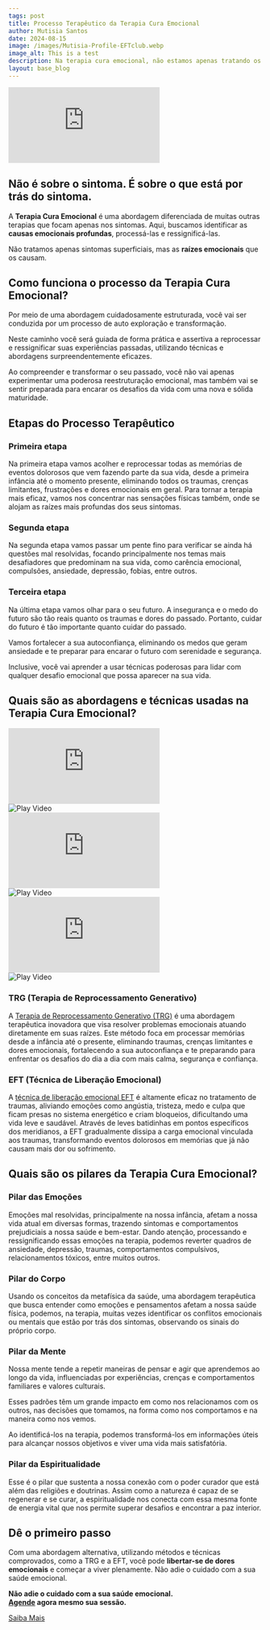 ```yaml
---
tags: post
title: Processo Terapêutico da Terapia Cura Emocional
author: Mutisia Santos
date: 2024-08-15
image: /images/Mutisia-Profile-EFTclub.webp
image_alt: This is a test
description: Na terapia cura emocional, não estamos apenas tratando os sintomas superficiais, mas sim as raízes emocionais que os causam.
layout: base_blog
---
```


<div class="video">
<iframe src="https://www.youtube.com/embed/78u2n-lQV4w?si=Wvl4IK24JmM70FYy" title="Processo Terapêutico da Terapia Cura Emocional " frameborder="0" allow="accelerometer; autoplay; clipboard-write; encrypted-media; gyroscope; picture-in-picture; web-share" referrerpolicy="strict-origin-when-cross-origin" allowfullscreen 
 loading="lazy">></iframe> </>

## Não é sobre o sintoma. É sobre o que está por trás do sintoma.

A **Terapia Cura Emocional** é uma abordagem diferenciada de muitas outras terapias que focam apenas nos sintomas. Aqui, buscamos identificar as **causas emocionais profundas**, processá-las e ressignificá-las.

Não tratamos apenas sintomas superficiais, mas as **raízes emocionais** que os causam.

## Como funciona o processo da Terapia Cura Emocional?

Por meio de uma abordagem cuidadosamente estruturada, você vai ser conduzida por um processo de auto exploração e transformação.

Neste caminho você será guiada de forma prática e assertiva a reprocessar e ressignificar suas experiências passadas, utilizando técnicas e abordagens surpreendentemente eficazes.

Ao compreender e transformar o seu passado, você não vai apenas experimentar uma poderosa reestruturação emocional, mas também vai se sentir preparada para encarar os desafios da vida com uma nova e sólida maturidade.

## Etapas do Processo Terapêutico

### Primeira etapa

Na primeira etapa vamos acolher e reprocessar todas as memórias de eventos dolorosos que vem fazendo parte da sua vida, desde a primeira infância até o momento presente, eliminando todos os traumas, crenças limitantes, frustrações e dores emocionais em geral. Para tornar a terapia mais eficaz, vamos nos concentrar nas sensações físicas também, onde se alojam as raízes mais profundas dos seus sintomas.

### Segunda etapa

Na segunda etapa vamos passar um pente fino para verificar se ainda há questões mal resolvidas, focando principalmente nos temas mais desafiadores que predominam na sua vida, como carência emocional, compulsões, ansiedade, depressão, fobias, entre outros.

### Terceira etapa

Na última etapa vamos olhar para o seu futuro. A insegurança e o medo do futuro são tão reais quanto os traumas e dores do passado. Portanto, cuidar do futuro é tão importante quanto cuidar do passado.

Vamos fortalecer a sua autoconfiança, eliminando os medos que geram ansiedade e te preparar para encarar o futuro com serenidade e segurança.

Inclusive, você vai aprender a usar técnicas poderosas para lidar com qualquer desafio emocional que possa aparecer na sua vida.

<h2 id="abordagens">Quais são as abordagens e técnicas usadas na Terapia Cura Emocional?</h2>

<div class="shorts-container">

  <div class="overlay-container">
    <div class="video-shorts">
      <iframe 
        src="https://www.youtube.com/embed/b6uMQ79pqr4?si=BPas_ljudASpyo9v" 
        title="O poder da TRG"
        frameborder="0" 
        allow="accelerometer; autoplay; clipboard-write; encrypted-media; gyroscope; picture-in-picture" 
        allowfullscreen 
        referrerpolicy="strict-origin-when-cross-origin"
        loading="lazy">
      </iframe>
      <div class="overlay">
        <img src="/images/posts/trg-overlay.webp" alt="Play Video" />
      </div>
    </div>
  </div>

  <div class="overlay-container">
    <div class="video-shorts">
      <iframe 
        src="https://www.youtube.com/embed/c5iuLBkm3c8?si=jUL2BPhgMhOGfdvo" 
        title="O poder da EFT"
        frameborder="0" 
        allow="accelerometer; autoplay; clipboard-write; encrypted-media; gyroscope; picture-in-picture" 
        allowfullscreen 
        referrerpolicy="strict-origin-when-cross-origin"
        loading="lazy">
      </iframe>
      <div class="overlay">
        <img src="/images/posts/eft-overlay.webp" alt="Play Video" />
      </div>
    </div>
  </div>

  <div class="overlay-container">
    <div class="video-shorts">
      <iframe 
        src="https://www.youtube.com/embed/ndbcvR16ynk?si=Sc4i609IHX2sZxur" 
        title="O poder da Causa Raiz"
        frameborder="0" 
        allow="accelerometer; autoplay; clipboard-write; encrypted-media; gyroscope; picture-in-picture" 
        allowfullscreen 
        referrerpolicy="strict-origin-when-cross-origin"
        loading="lazy">
      </iframe>
      <div class="overlay">
        <img src="/images/posts/causaraiz-overlay.webp" alt="Play Video" />
      </div>
    </div>
  </div>

</div>

### TRG (Terapia de Reprocessamento Generativo)

A <a href="/blog/desvendando-a-terapia-de-reprocessamento-generativo-trg" target="_blank">Terapia de Reprocessamento Generativo (TRG)</a> é uma abordagem terapêutica inovadora que visa resolver problemas emocionais atuando diretamente em suas raízes. Este método foca em processar memórias desde a infância até o presente, eliminando traumas, crenças limitantes e dores emocionais, fortalecendo a sua autoconfiança e te preparando para enfrentar os desafios do dia a dia com mais calma, segurança e confiança.

### EFT (Técnica de Liberação Emocional)

A <a href="/blog/passo-a-passo-de-como-aplicar-a-tecnica-de-liberacao-emocional-eft" target="_blank">técnica de liberação emocional EFT</a> é altamente eficaz no tratamento de traumas, aliviando emoções como angústia, tristeza, medo e culpa que ficam presas no sistema energético e criam bloqueios, dificultando uma vida leve e saudável. Através de leves batidinhas em pontos específicos dos meridianos, a EFT gradualmente dissipa a carga emocional vinculada aos traumas, transformando eventos dolorosos em memórias que já não causam mais dor ou sofrimento.

## Quais são os pilares da Terapia Cura Emocional?

### Pilar das Emoções

Emoções mal resolvidas, principalmente na nossa infância, afetam a nossa vida atual em diversas formas, trazendo sintomas e comportamentos prejudiciais a nossa saúde e bem-estar. Dando atenção, processando e ressignificando essas emoções na terapia, podemos reverter quadros de ansiedade, depressão, traumas, comportamentos compulsivos, relacionamentos tóxicos, entre muitos outros.

### Pilar do Corpo

Usando os conceitos da metafísica da saúde, uma abordagem terapêutica que busca entender como emoções e pensamentos afetam a nossa saúde física, podemos, na terapia, muitas vezes identificar os conflitos emocionais ou mentais que estão por trás dos sintomas, observando os sinais do próprio corpo.

### Pilar da Mente

Nossa mente tende a repetir maneiras de pensar e agir que aprendemos ao longo da vida, influenciadas por experiências, crenças e comportamentos familiares e valores culturais.

Esses padrões têm um grande impacto em como nos relacionamos com os outros, nas decisões que tomamos, na forma como nos comportamos e na maneira como nos vemos.

Ao identificá-los na terapia, podemos transformá-los em informações úteis para alcançar nossos objetivos e viver uma vida mais satisfatória.

### Pilar da Espiritualidade

Esse é o pilar que sustenta a nossa conexão com o poder curador que está além das religiões e doutrinas. Assim como a natureza é capaz de se regenerar e se curar, a espiritualidade nos conecta com essa mesma fonte de energia vital que nos permite superar desafios e encontrar a paz interior.

## Dê o primeiro passo

Com uma abordagem alternativa, utilizando métodos e técnicas comprovados, como a TRG e a EFT, você pode **libertar-se de dores emocionais** e começar a viver plenamente. Não adie o cuidado com a sua saúde emocional.

**Não adie o cuidado com a sua saúde emocional.  
<a href="/index">Agende</a> agora mesmo sua sessão.**

<a href="/index" id="blog-call" class="btn">Saiba Mais</a>
